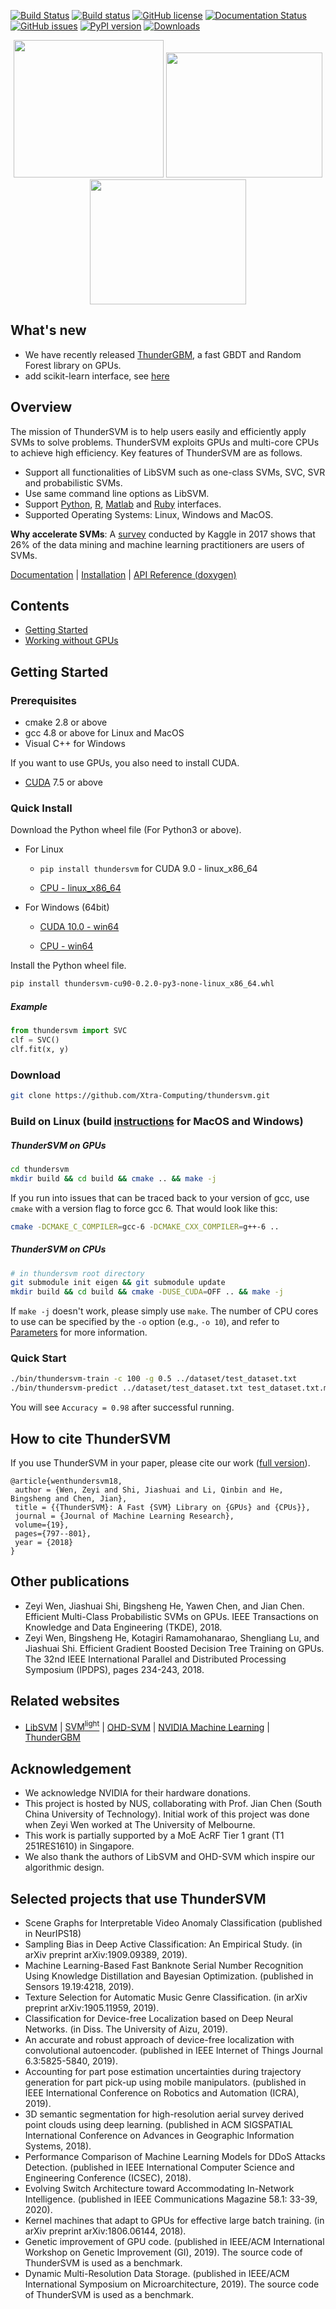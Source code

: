 [![Build Status](https://travis-ci.org/Xtra-Computing/thundersvm.svg?branch=master)](https://travis-ci.org/zeyiwen/thundersvm)
[![Build status](https://ci.appveyor.com/api/projects/status/e9yoehx7orsrsh89/branch/master?svg=true)](https://ci.appveyor.com/project/shijiashuai/thundersvm/branch/master)
[![GitHub license](https://img.shields.io/badge/license-apache2-yellowgreen)](./LICENSE)
[![Documentation Status](https://readthedocs.org/projects/thundersvm/badge/?version=latest)](https://thundersvm.readthedocs.org)
[![GitHub issues](https://img.shields.io/github/issues/Xtra-Computing/thundersvm.svg)](https://github.com/Xtra-Computing/thundersvm/issues)
[![PyPI version](https://badge.fury.io/py/thundersvm.svg)](https://badge.fury.io/py/thundersvm)
[![Downloads](https://pepy.tech/badge/thundersvm)](https://pepy.tech/project/thundersvm)

<div align="center">
<img src="https://github.com/Xtra-Computing/thundersvm/raw/master/docs/_static/logo.png" width="240" height="220" align=left/>
<img src="https://github.com/Xtra-Computing/thundersvm/raw/master/docs/_static/lang-logo.png" width="250" height="200" align=left/>
<img src="https://github.com/Xtra-Computing/thundersvm/raw/master/docs/_static/overall.png" width="250" height="200" align=left/>
</div>

## What's new
- We have recently released [ThunderGBM](https://github.com/Xtra-Computing/thundergbm), a fast GBDT and Random Forest library on GPUs.
- add scikit-learn interface, see [here](https://github.com/Xtra-Computing/thundersvm/tree/master/python)
## Overview
The mission of ThunderSVM is to help users easily and efficiently apply SVMs to solve problems. ThunderSVM exploits GPUs and multi-core CPUs to achieve high efficiency. Key features of ThunderSVM are as follows.
* Support all functionalities of LibSVM such as one-class SVMs, SVC, SVR and probabilistic SVMs.
* Use same command line options as LibSVM.
* Support [Python](python/), [R](R/), [Matlab](Matlab/) and [Ruby](https://github.com/ankane/thundersvm) interfaces.
* Supported Operating Systems: Linux, Windows and MacOS.

**Why accelerate SVMs**: A [survey](https://www.kaggle.com/amberthomas/kaggle-2017-survey-results) conducted by Kaggle in 2017 shows that 26% of the data mining and machine learning practitioners are users of SVMs.

[Documentation](docs/index.md) | [Installation](docs/get-started.md#installation) | [API Reference (doxygen)](http://Xtra-Computing.github.io/thundersvm/)
## Contents
- [Getting Started](https://github.com/Xtra-Computing/thundersvm#getting-started)
- [Working without GPUs](docs/get-started.md#working-without-gpus)
## Getting Started

### Prerequisites
* cmake 2.8 or above
* gcc 4.8 or above for Linux and MacOS
* Visual C++ for Windows

If you want to use GPUs, you also need to install CUDA.

* [CUDA](https://developer.nvidia.com/cuda-downloads) 7.5 or above

### Quick Install
Download the Python wheel file (For Python3 or above).

* For Linux

    * `pip install thundersvm` for CUDA 9.0 - linux_x86_64

    * [CPU - linux_x86_64](https://github.com/Xtra-Computing/thundersvm/blob/d38af58e0ceb7e5d948f3ef7d2c241ba50133ee6/python/dist/thundersvm-cpu-0.2.0-py3-none-linux_x86_64.whl)

* For Windows (64bit)

    * [CUDA 10.0 - win64](https://github.com/Xtra-Computing/thundersvm/blob/d38af58e0ceb7e5d948f3ef7d2c241ba50133ee6/python/dist/thundersvm-cu10-0.2.0-py3-none-win_amd64.whl)

    * [CPU - win64](https://github.com/Xtra-Computing/thundersvm/blob/d38af58e0ceb7e5d948f3ef7d2c241ba50133ee6/python/dist/thundersvm-cpu-0.2.0-py3-none-win_amd64.whl)

Install the Python wheel file.
```bash
pip install thundersvm-cu90-0.2.0-py3-none-linux_x86_64.whl
```
##### Example
```python
from thundersvm import SVC
clf = SVC()
clf.fit(x, y)
```
### Download
```bash
git clone https://github.com/Xtra-Computing/thundersvm.git
```
### Build on Linux (build [instructions](docs/get-started.md#installation-for-macos) for MacOS and Windows)
##### ThunderSVM on GPUs
```bash
cd thundersvm
mkdir build && cd build && cmake .. && make -j
```

If you run into issues that can be traced back to your version of gcc, use `cmake` with a version flag to force gcc 6. That would look like this:

```bash
cmake -DCMAKE_C_COMPILER=gcc-6 -DCMAKE_CXX_COMPILER=g++-6 ..
```


##### ThunderSVM on CPUs
```bash
# in thundersvm root directory
git submodule init eigen && git submodule update
mkdir build && cd build && cmake -DUSE_CUDA=OFF .. && make -j
```
If ```make -j``` doesn't work, please simply use ```make```. The number of CPU cores to use can be specified by the ```-o``` option (e.g., ```-o 10```), and refer to [Parameters](docs/parameters.md) for more information.

### Quick Start
```bash
./bin/thundersvm-train -c 100 -g 0.5 ../dataset/test_dataset.txt
./bin/thundersvm-predict ../dataset/test_dataset.txt test_dataset.txt.model test_dataset.predict
```
You will see `Accuracy = 0.98` after successful running.

## How to cite ThunderSVM
If you use ThunderSVM in your paper, please cite our work ([full version](https://github.com/Xtra-Computing/thundersvm/blob/master/thundersvm-full.pdf)).
```
@article{wenthundersvm18,
 author = {Wen, Zeyi and Shi, Jiashuai and Li, Qinbin and He, Bingsheng and Chen, Jian},
 title = {{ThunderSVM}: A Fast {SVM} Library on {GPUs} and {CPUs}},
 journal = {Journal of Machine Learning Research},
 volume={19},
 pages={797--801},
 year = {2018}
}
```

## Other publications
* Zeyi Wen, Jiashuai Shi, Bingsheng He, Yawen Chen, and Jian Chen. Efficient Multi-Class Probabilistic SVMs on GPUs. IEEE Transactions on Knowledge and Data Engineering (TKDE), 2018.
* Zeyi Wen, Bingsheng He, Kotagiri Ramamohanarao, Shengliang Lu, and Jiashuai Shi. Efficient Gradient Boosted Decision Tree Training on GPUs. The 32nd IEEE International Parallel and Distributed Processing Symposium (IPDPS), pages 234-243, 2018.

## Related websites
* [LibSVM](https://www.csie.ntu.edu.tw/~cjlin/libsvm/) | [SVM<sup>light</sup>](http://svmlight.joachims.org/) | [OHD-SVM](https://github.com/OrcusCZ/OHD-SVM) | [NVIDIA Machine Learning](http://www.nvidia.com/object/machine-learning.html) | [ThunderGBM](https://github.com/Xtra-Computing/thundergbm)

## Acknowledgement
* We acknowledge NVIDIA for their hardware donations.
* This project is hosted by NUS, collaborating with Prof. Jian Chen (South China University of Technology). Initial work of this project was done when Zeyi Wen worked at The University of Melbourne.
* This work is partially supported by a MoE AcRF Tier 1 grant (T1 251RES1610) in Singapore.
* We also thank the authors of LibSVM and OHD-SVM which inspire our algorithmic design.

## Selected projects that use ThunderSVM
 * Scene Graphs for Interpretable Video Anomaly Classification (published in NeurIPS18)
 * Sampling Bias in Deep Active Classification: An Empirical Study. (in arXiv preprint arXiv:1909.09389, 2019).
* Machine Learning-Based Fast Banknote Serial Number Recognition Using Knowledge Distillation and Bayesian Optimization. (published in Sensors 19.19:4218, 2019).
* Texture Selection for Automatic Music Genre Classification. (in arXiv preprint arXiv:1905.11959, 2019).
* Classification for Device-free Localization based on Deep Neural Networks. (in Diss. The University of Aizu, 2019).
* An accurate and robust approach of device-free localization with convolutional autoencoder. (published in IEEE Internet of Things Journal 6.3:5825-5840, 2019).
* Accounting for part pose estimation uncertainties during trajectory generation for part pick-up using mobile manipulators. (published in IEEE International Conference on Robotics and Automation (ICRA), 2019).
* 3D semantic segmentation for high-resolution aerial survey derived point clouds using deep learning. (published in ACM SIGSPATIAL International Conference on Advances in Geographic Information Systems, 2018).
* Performance Comparison of Machine Learning Models for DDoS Attacks Detection. (published in IEEE International Computer Science and Engineering Conference (ICSEC), 2018).
* Evolving Switch Architecture toward Accommodating In-Network Intelligence. (published in IEEE Communications Magazine 58.1: 33-39, 2020).
* Kernel machines that adapt to GPUs for effective large batch training. (in arXiv preprint arXiv:1806.06144, 2018).
* Genetic improvement of GPU code. (published in IEEE/ACM International Workshop on Genetic Improvement (GI), 2019). The source code of ThunderSVM is used as a benchmark.
* Dynamic Multi-Resolution Data Storage. (published in IEEE/ACM International Symposium on Microarchitecture, 2019). The source code of ThunderSVM is used as a benchmark.

